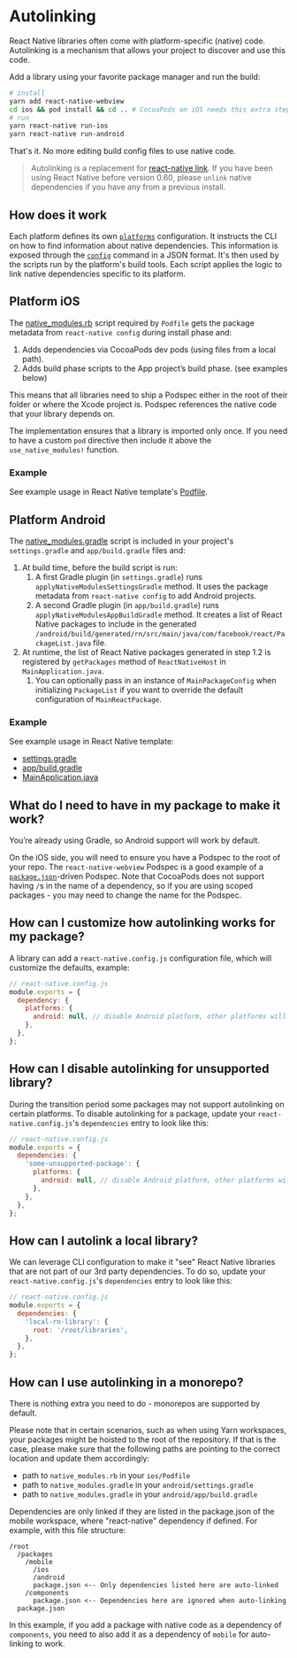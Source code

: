 # Autolinking

React Native libraries often come with platform-specific (native) code. Autolinking is a mechanism that allows your project to discover and use this code.

Add a library using your favorite package manager and run the build:

```sh
# install
yarn add react-native-webview
cd ios && pod install && cd .. # CocoaPods on iOS needs this extra step
# run
yarn react-native run-ios
yarn react-native run-android
```

That's it. No more editing build config files to use native code.

> Autolinking is a replacement for [react-native link](https://github.com/react-native-community/cli/blob/master/docs/commands.md#link). If you have been using React Native before version 0.60, please `unlink` native dependencies if you have any from a previous install.

## How does it work

Each platform defines its own [`platforms`](./platforms.md) configuration. It instructs the CLI on how to find information about native dependencies. This information is exposed through the [`config`](./commands.md#config) command in a JSON format. It's then used by the scripts run by the platform's build tools. Each script applies the logic to link native dependencies specific to its platform.

## Platform iOS

The [native_modules.rb](https://github.com/react-native-community/cli/blob/master/packages/platform-ios/native_modules.rb) script required by `Podfile` gets the package metadata from `react-native config` during install phase and:

1. Adds dependencies via CocoaPods dev pods (using files from a local path).
1. Adds build phase scripts to the App project’s build phase. (see examples below)

This means that all libraries need to ship a Podspec either in the root of their folder or where the Xcode project is. Podspec references the native code that your library depends on.

The implementation ensures that a library is imported only once. If you need to have a custom `pod` directive then include it above the `use_native_modules!` function.

### Example

See example usage in React Native template's [Podfile](https://github.com/facebook/react-native/blob/0.63-stable/template/ios/Podfile).

## Platform Android

The [native_modules.gradle](https://github.com/react-native-community/cli/blob/master/packages/platform-android/native_modules.gradle) script is included in your project's `settings.gradle` and `app/build.gradle` files and:

1. At build time, before the build script is run:
   1. A first Gradle plugin (in `settings.gradle`) runs `applyNativeModulesSettingsGradle` method. It uses the package metadata from `react-native config` to add Android projects.
   1. A second Gradle plugin (in `app/build.gradle`) runs `applyNativeModulesAppBuildGradle` method. It creates a list of React Native packages to include in the generated `/android/build/generated/rn/src/main/java/com/facebook/react/PackageList.java` file.
1. At runtime, the list of React Native packages generated in step 1.2 is registered by `getPackages` method of `ReactNativeHost` in `MainApplication.java`.
   1. You can optionally pass in an instance of `MainPackageConfig` when initializing `PackageList` if you want to override the default configuration of `MainReactPackage`.

### Example

See example usage in React Native template:

- [settings.gradle](https://github.com/facebook/react-native/blob/0.60-stable/template/android/settings.gradle)
- [app/build.gradle](https://github.com/facebook/react-native/blob/0.60-stable/template/android/app/build.gradle#L185)
- [MainApplication.java](https://github.com/facebook/react-native/blob/769e35ba5f4c31ef913035a5cc8bc0e88546ca55/template/android/app/src/main/java/com/helloworld/MainApplication.java#L22-L28)

## What do I need to have in my package to make it work?

You’re already using Gradle, so Android support will work by default.

On the iOS side, you will need to ensure you have a Podspec to the root of your repo. The `react-native-webview` Podspec is a good example of a [`package.json`](https://github.com/react-native-community/react-native-webview/blob/master/react-native-webview.podspec)-driven Podspec. Note that CocoaPods does not support having `/`s in the name of a dependency, so if you are using scoped packages - you may need to change the name for the Podspec.

## How can I customize how autolinking works for my package?

A library can add a `react-native.config.js` configuration file, which will customize the defaults, example:

```js
// react-native.config.js
module.exports = {
  dependency: {
    platforms: {
      android: null, // disable Android platform, other platforms will still autolink if provided
    },
  },
};
```

## How can I disable autolinking for unsupported library?

During the transition period some packages may not support autolinking on certain platforms. To disable autolinking for a package, update your `react-native.config.js`'s `dependencies` entry to look like this:

```js
// react-native.config.js
module.exports = {
  dependencies: {
    'some-unsupported-package': {
      platforms: {
        android: null, // disable Android platform, other platforms will still autolink if provided
      },
    },
  },
};
```

## How can I autolink a local library?

We can leverage CLI configuration to make it "see" React Native libraries that are not part of our 3rd party dependencies. To do so, update your `react-native.config.js`'s `dependencies` entry to look like this:

```js
// react-native.config.js
module.exports = {
  dependencies: {
    'local-rn-library': {
      root: '/root/libraries',
    },
  },
};
```

## How can I use autolinking in a monorepo?

There is nothing extra you need to do - monorepos are supported by default.

Please note that in certain scenarios, such as when using Yarn workspaces, your packages might be hoisted to the root of the repository. If that is the case, please make sure that the following paths are pointing to the
correct location and update them accordingly:

- path to `native_modules.rb` in your `ios/Podfile`
- path to `native_modules.gradle` in your `android/settings.gradle`
- path to `native_modules.gradle` in your `android/app/build.gradle`

Dependencies are only linked if they are listed in the package.json of the mobile workspace, where "react-native" dependency if defined. For example, with this file structure:
```
/root
  /packages
    /mobile
      /ios
      /android
      package.json <-- Only dependencies listed here are auto-linked
    /components
      package.json <-- Dependencies here are ignored when auto-linking
  package.json
```
In this example, if you add a package with native code as a dependency of `components`, you need to also add it as a dependency of `mobile` for auto-linking to work.
